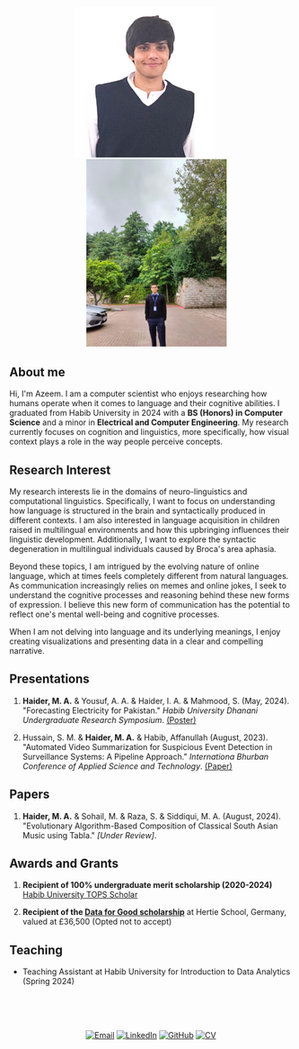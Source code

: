 <p align="center">
  <img src="Azeem.jpg" alt="Profile Picture" width="250" style="margin-right: 20px;">
  <img src="Azeem2.jpeg" alt="Second Picture" width="250" style="margin-left: 20px;">
</p>

## About me

Hi, I'm Azeem. I am a computer scientist who enjoys researching how humans operate when it comes to language and their cognitive abilities. I graduated from Habib University in 2024 with a **BS (Honors) in Computer Science** and a minor in **Electrical and Computer Engineering**. My research currently focuses on cognition and linguistics, more specifically, how visual context plays a role in the way people perceive concepts.

## Research Interest

My research interests lie in the domains of neuro-linguistics and computational linguistics. Specifically, I want to focus on understanding how language is structured in the brain and syntactically produced in different contexts. I am also interested in language acquisition in children raised in multilingual environments and how this upbringing influences their linguistic development. Additionally, I want to explore the syntactic degeneration in multilingual individuals caused by Broca's area aphasia.

Beyond these topics, I am intrigued by the evolving nature of online language, which at times feels completely different from natural languages. As communication increasingly relies on memes and online jokes, I seek to understand the cognitive processes and reasoning behind these new forms of expression. I believe this new form of communication has the potential to reflect one's mental well-being and cognitive processes.

When I am not delving into language and its underlying meanings, I enjoy creating visualizations and presenting data in a clear and compelling narrative.

## Presentations

1. **Haider, M. A.** & Yousuf, A. A. & Haider, I. A. & Mahmood, S. (May, 2024). "Forecasting Electricity for Pakistan." *Habib University Dhanani Undergraduate Research Symposium*. [(Poster)](https://drive.google.com/file/d/1_Skc__z9kV9kZbt7JCCWqxnovz6k2ltD/view?usp=sharing)

2. Hussain, S. M. & **Haider, M. A.** & Habib, Affanullah (August, 2023). "Automated Video Summarization for Suspicious Event Detection in Surveillance Systems: A Pipeline Approach." *Internationa Bhurban Conference of Applied Science and Technology*. [(Paper)](https://drive.google.com/file/d/1jjZel8WgHdKBBNHmhf3zk_vZT2q8ZVp_/view?usp=sharing)

## Papers

1. **Haider, M. A.** & Sohail, M. & Raza, S. & Siddiqui, M. A. (August, 2024). "Evolutionary Algorithm-Based Composition of Classical South Asian Music using Tabla." *[Under Review]*.

## Awards and Grants

1. **Recipient of 100% undergraduate merit scholarship (2020-2024)** [Habib University TOPS Scholar](https://habib.edu.pk/admissions/hutops/)

2. **Recipient of the [Data for Good scholarship](https://www.hertie-school.org/en/study/data-for-good-scholarship)** at Hertie School, Germany, valued at £36,500 (Opted not to accept)

## Teaching

- Teaching Assistant at Habib University for Introduction to Data Analytics (Spring 2024)

<br><br><br>

<p align="center">
  <a href="mailto:haiderazeem27@gmail.com"><img src="https://img.shields.io/badge/Email-haiderazeem27%40gmail.com-blue" alt="Email"></a>
  <a href="https://www.linkedin.com/in/muhammad-azeem-haider" target="_blank"><img src="https://img.shields.io/badge/LinkedIn-M.%20Azeem%20Haider-blue?logo=linkedin" alt="LinkedIn"></a>
  <a href="https://github.com/muhammadazeemhaider" target="_blank"><img src="https://img.shields.io/badge/GitHub-muhammadazeemhaider-black?logo=github" alt="GitHub"></a>
  <a href="https://drive.google.com/file/d/1oNtSAXRflM3w3z5oduQdvvi6odybxqBO/view?usp=sharing" target="_blank"><img src="https://img.shields.io/badge/CV-View%20CV-green?logo=googledrive" alt="CV"></a>
</p>
